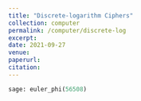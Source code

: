 ```yaml
---
title: "Discrete-logarithm Ciphers"
collection: computer
permalink: /computer/discrete-log
excerpt:
date: 2021-09-27
venue: 
paperurl: 
citation: 
---
```

 
 `````python
 sage: euler_phi(56508)
 `````

